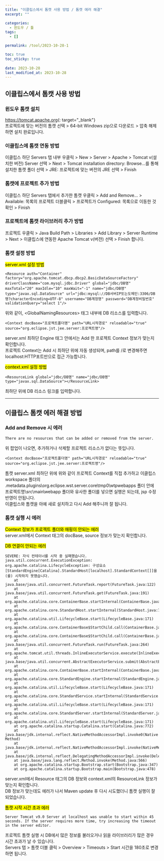 ```yaml
---
title: "이클립스에서 톰캣 사용 방법 / 톰캣 에러 해결"
excerpt: ""

categories:
  - 윈도우 / 툴
tags:
  - []

permalink: /tool/2023-10-28-1

toc: true
toc_sticky: true
 
date: 2023-10-28
last_modified_at: 2023-10-28
---
```


## 이클립스에서 톰캣 사용 방법

### 윈도우 톰캣 설치
<https://tomcat.apache.org>{: target="_blank"}  
프로젝트에 맞는 버전의 톰캣 선택 > 64-bit Windows zip으로 다운로드 > 압축 해제하면 설치 완료입니다.

### 이클립스에 톰캣 연동 방법
이클립스 하단 Servers 탭 내부 우클릭 > New > Server > Apache > Tomcat v(설치한 버전) Server 선택 > Next > Tomcat installation directory: Browse...를 통해 설치한 톰캣 폴더 선택 > JRE: 프로젝트에 맞는 버전의 JRE 선택 > Finish

### 톰캣에 프로젝트 추가 방법
이클립스 하단 Servers 탭에서 추가한 톰캣 우클릭 > Add and Remove... > Available: 목록의 프로젝트 더블클릭 > 프로젝트가 Configured: 목록으로 이동한 것 확인 > Finish

### 프로젝트에 톰캣 라이브러리 추가 방법
프로젝트 우클릭 > Java Build Path > Libraries > Add Library > Server Runtime > Next > 이클립스에 연동한 Apache Tomcat v(버전) 선택 > Finish 합니다.

### 톰캣 설정 방법
<mark>server.xml 설정 방법</mark>
```
<Resource auth="Container" factory="org.apache.tomcat.dbcp.dbcp2.BasicDataSourceFactory" driverClassName="com.mysql.jdbc.Driver" global="jdbc/DB명" maxTotal="20" maxIdle="10" maxWait="-1" name="jdbc/DB명" type="javax.sql.DataSource" url="jdbc:mysql://DB서버IP또는도메인:3306/DB명?characterEncoding=UTF-8" username="DB계정명" password="DB계정비밀번호" validationQuery="select 1"/>
```
위와 같이, \<GlobalNamingResources> 태그 내부에 DB 리소스를 입력합니다.
```
<Context docBase="프로젝트폴더명" path="URL시작경로" reloadable="true" source="org.eclipse.jst.jee.server:프로젝트명"/>
```
server.xml 최하단 Engine 태그 안에서는 Add 한 프로젝트 Context 정보가 맞는지 확인합니다.  
프로젝트 Context는 Add 시 최하단 </Host> 위에 자동 생성되며, path를 /로 변경해주면 localhost:HTTP포트만으로 접근 가능합니다.

<mark>context.xml 설정 방법</mark>
```
<ResourceLink global="jdbc/DB명" name="jdbc/DB명" type="javax.sql.DataSource"></ResourceLink>
```
최하단 </context> 위에 DB 리소스 링크를 입력합니다.

---

## 이클립스 톰캣 에러 해결 방법

### Add and Remove 시 에러
```
There are no resources that can be added or removed from the server.
```
위 팝업이 나오면, 추가하거나 삭제할 프로젝트 리소스가 없다는 뜻입니다.
```
<Context docBase="프로젝트폴더명" path="URL시작경로" reloadable="true" source="org.eclipse.jst.jee.server:프로젝트명"/>
```
톰캣 server.xml 최하단 </Host> 위에 위와 같이 프로젝트 Context를 직접 추가하고 이클립스 workspace 폴더의 \.metadata\.plugins\org.eclipse.wst.server.core\tmp0\wtpwebapps 폴더 안에 프로젝트명\src\main\webapp 폴더와 유사한 폴더를 넣으면 실행은 되는데, jsp 수정 반영이 안됩니다.  
이클립스와 톰캣을 아예 새로 설치하고 다시 Add 해주니까 잘 됩니다.

### 톰캣 실행 시 에러
<mark>Context 정보가 프로젝트 폴더와 매핑이 안되는 에러</mark>  
server.xml에서 Context 태그의 docBase, source 정보가 맞는지 확인합니다.

<mark>DB 연결이 안되는 에러</mark>
```
SEVERE: 자식 컨테이너를 시작 중 실패했습니다.
java.util.concurrent.ExecutionException: org.apache.catalina.LifecycleException: 구성요소 [StandardEngine[Catalina].StandardHost[localhost].StandardContext[]]을(를) 시작하지 못했습니다.
	at java.base/java.util.concurrent.FutureTask.report(FutureTask.java:122)
	at java.base/java.util.concurrent.FutureTask.get(FutureTask.java:191)
	at org.apache.catalina.core.ContainerBase.startInternal(ContainerBase.java:873)
	at org.apache.catalina.core.StandardHost.startInternal(StandardHost.java:794)
	at org.apache.catalina.util.LifecycleBase.start(LifecycleBase.java:171)
	at org.apache.catalina.core.ContainerBase$StartChild.call(ContainerBase.java:1332)
	at org.apache.catalina.core.ContainerBase$StartChild.call(ContainerBase.java:1322)
	at java.base/java.util.concurrent.FutureTask.run(FutureTask.java:264)
	at org.apache.tomcat.util.threads.InlineExecutorService.execute(InlineExecutorService.java:75)
	at java.base/java.util.concurrent.AbstractExecutorService.submit(AbstractExecutorService.java:140)
	at org.apache.catalina.core.ContainerBase.startInternal(ContainerBase.java:866)
	at org.apache.catalina.core.StandardEngine.startInternal(StandardEngine.java:248)
	at org.apache.catalina.util.LifecycleBase.start(LifecycleBase.java:171)
	at org.apache.catalina.core.StandardService.startInternal(StandardService.java:433)
	at org.apache.catalina.util.LifecycleBase.start(LifecycleBase.java:171)
	at org.apache.catalina.core.StandardServer.startInternal(StandardServer.java:921)
	at org.apache.catalina.util.LifecycleBase.start(LifecycleBase.java:171)
	at org.apache.catalina.startup.Catalina.start(Catalina.java:772)
	at java.base/jdk.internal.reflect.NativeMethodAccessorImpl.invoke0(Native Method)
	at java.base/jdk.internal.reflect.NativeMethodAccessorImpl.invoke(NativeMethodAccessorImpl.java:62)
	at java.base/jdk.internal.reflect.DelegatingMethodAccessorImpl.invoke(DelegatingMethodAccessorImpl.java:43)
	at java.base/java.lang.reflect.Method.invoke(Method.java:566)
	at org.apache.catalina.startup.Bootstrap.start(Bootstrap.java:347)
	at org.apache.catalina.startup.Bootstrap.main(Bootstrap.java:478)
```
server.xml에서 Resource 태그의 DB 정보와 context.xml의 ResourceLink 정보가 맞는지 확인합니다.  
DB 정보가 맞는데도 에러가 나서 Maven update 후 다시 시도했더니 톰캣 실행이 잘 되었습니다.

<mark>톰캣 시작 시간 초과 에러</mark>
```
Server Tomcat v9.0 Server at localhost was unable to start within 45 seconds. If the server requires more time, try increasing the timeout in the server editor.
```
프로젝트 톰캣 실행 시 DB에서 많은 정보를 불러오거나 읽을 라이브러리가 많은 경우 시간 초과가 날 수 있습니다.  
Servers 탭 > 톰캣 더블 클릭 > Overview > Timeouts > Start 시간을 180초로 변경하면 됩니다.